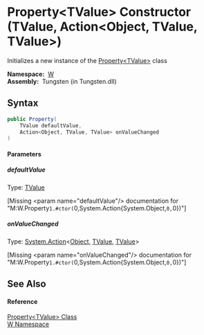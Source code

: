Property&lt;TValue> Constructor (TValue, Action&lt;Object, TValue, TValue>)
===========================================================================
   Initializes a new instance of the [Property&lt;TValue>][1] class

  **Namespace:**  [W][2]  
  **Assembly:**  Tungsten (in Tungsten.dll)

Syntax
------

```csharp
public Property(
	TValue defaultValue,
	Action<Object, TValue, TValue> onValueChanged
)
```

#### Parameters

##### *defaultValue*
Type: [TValue][1]  

[Missing &lt;param name="defaultValue"/> documentation for "M:W.Property`1.#ctor(`0,System.Action{System.Object,`0,`0})"]


##### *onValueChanged*
Type: [System.Action][3]&lt;[Object][4], [TValue][1], [TValue][1]>  

[Missing &lt;param name="onValueChanged"/> documentation for "M:W.Property`1.#ctor(`0,System.Action{System.Object,`0,`0})"]



See Also
--------

#### Reference
[Property&lt;TValue> Class][1]  
[W Namespace][2]  

[1]: README.md
[2]: ../README.md
[3]: http://msdn.microsoft.com/en-us/library/bb549392
[4]: http://msdn.microsoft.com/en-us/library/e5kfa45b